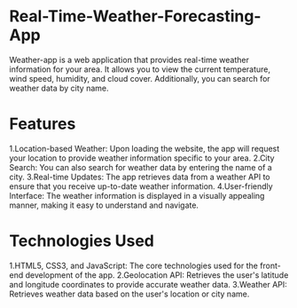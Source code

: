 # Real-Time-Weather-Forecasting-App
Weather-app is a web application that provides real-time weather information for your area. It allows you to view the current temperature, wind speed, humidity, and cloud cover. Additionally, you can search for weather data by city name.
# Features
1.Location-based Weather: Upon loading the website, the app will request your location to provide weather information specific to your area.
2.City Search: You can also search for weather data by entering the name of a city.
3.Real-time Updates: The app retrieves data from a weather API to ensure that you receive up-to-date weather information.
4.User-friendly Interface: The weather information is displayed in a visually appealing manner, making it easy to understand and navigate.
# Technologies Used
1.HTML5, CSS3, and JavaScript: The core technologies used for the front-end development of the app.
2.Geolocation API: Retrieves the user's latitude and longitude coordinates to provide accurate weather data.
3.Weather API: Retrieves weather data based on the user's location or city name.
